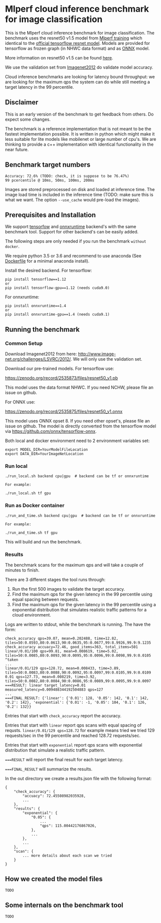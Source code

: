 # Mlperf cloud inference benchmark for image classification

This is the Mlperf cloud inference benchmark for image classification. 
The benchmark uses the resnet50 v1.5 model from [Mlperf training](https://github.com/mlperf/training/tree/master/image_classification)
which identical to the [official tensorflow resnet model](https://github.com/tensorflow/models/tree/master/official/resnet).
Models are provided for tensorflow as frozen graph (in NHWC data format) and as [ONNX](onnx.ai) model.

More information on resnet50 v1.5 can be found [here](https://github.com/tensorflow/models/tree/master/official/resnet).

We use the validation set from [Imagenet2012](http://www.image-net.org/challenges/LSVRC/2012/) do validate model accuracy.

Cloud inference benchmarks are looking for latency bound throughput: we are looking for the maximum qps the system can do while still
meeting a target latency in the 99 percentile.

## Disclaimer
This is an early version of the benchmark to get feedback from others.
Do expect some changes.

The benchmark is a reference implementation that is not meant to be the fastest implementation possible.
It is written in python which might make it less suitable for lite models like mobilenet or large number of cpu's.
We are thinking to provide a c++ implementation with identical functionality in the near future.

## Benchmark target numbers
```
Accuracy: 72.6% (TODO: check, it is suppose to be 76.47%)
99 pcercentile @ 10ms, 50ms, 100ms, 200ms
```

Images are stored preprocessed on disk and loaded at inference time. The image load time is included in the inference time
(TODO: make sure this is what we want. The option ```--use_cache``` would pre-load the images).

## Prerequisites and Installation
We support [tensorfow](https://github.com/tensorflow/tensorflow) and [onnxruntime](https://github.com/Microsoft/onnxruntime) backend's with the same benchmark tool.
Support for other backend's can be easily added.

The following steps are only needed if you run the benchmark ```without docker```.

We require python 3.5 or 3.6 and recommend to use anaconda (See [Dockerfile](Dockerfile.cpu) for a minimal anaconda install).

Install the desired backend.
For tensorflow:
```
pip install tensorflow==1.12
or 
pip install tensorflow-gpu==1.12 (needs cuda9.0)
```
For onnxruntime:
```
pip install onnxruntime==1.4
or
pip install onnxruntime-gpu==1.4 (needs cuda9.1)
```

## Running the benchmark
### Common Setup

Download Imagenet2012 from here:
http://www.image-net.org/challenges/LSVRC/2012/.
We will only use the validation set.

Download our pre-trained models. For tensorflow use:

https://zenodo.org/record/2535873/files/resnet50_v1.pb

This model uses the data format NHWC. If you need NCHW, please file an issue on github.

For ONNX use:

https://zenodo.org/record/2535875/files/resnet50_v1.onnx

This model uses ONNX opset 8. If you need other opset's, please file an issue on github. The model is directly converted
from the tensorflow model via https://github.com/onnx/tensorflow-onnx.

Both local and docker environment need to 2 environment variables set:
```
export MODEL_DIR=YourModelFileLocation
export DATA_DIR=YourImageNetLocation
```

### Run local
```
./run_local.sh backend cpu|gpu  # backend can be tf or onnxruntime

For example:

./run_local.sh tf gpu
```

### Run as Docker container
```
./run_and_time.sh backend cpu|gpu  # backend can be tf or onnxruntime

For example:

./run_and_time.sh tf gpu
```
This will build and run the benchmark.


### Results
The benchmark scans for the maximum qps and will take a couple of minutes to finish. 

There are 3 different stages the tool runs through:

1. Run the first 500 images to validate the target accuracy.
2. Find the maximum qps for the given latency in the 99 percentile using equal spacing between requests.
3. Find the maximum qps for the given latency in the 99 percentile using a exponential distribution that simulates realistic traffic patterns for a cloud environment.

Logs are written to stdout, while the benchmark is running. The have the form:
```
check_accuracy qps=39.07, mean=0.202488, time=12.82, tiles=50:0.0593,80:0.0613,90:0.0635,95:0.0677,99:8.9926,99.9:9.1235
check_accuracy accuacy=72.46, good_items=363, total_items=501
linear/0.01/100 qps=99.81, mean=0.008619, time=5.02, tiles=50:0.0085,80:0.0093,90:0.0095,95:0.0096,99:0.0098,99.9:0.0105
^taken
...
linear/0.01/129 qps=128.72, mean=0.008433, time=3.89, tiles=50:0.0083,80:0.0088,90:0.0092,95:0.0097,99:0.0105,99.9:0.0109
0.01 qps=127.73, mean=0.008219, time=3.92, tiles=50:0.0082,80:0.0084,90:0.0086,95:0.0089,99:0.0095,99.9:0.0097
===RESULT: linear target_latency=0.01 measured_latency=0.009488344192504883 qps=127
...
===FINAL_RESULT: {'linear': {'0.01': 128, '0.05': 142, '0.1': 142, '0.2': 142}, 'exponential': {'0.01': -1, '0.05': 104, '0.1': 126, '0.2': 132}}
```
Entries that start with ```check_accuracy``` report the accuracy.

Entries that start with ```linear``` report qps scans with equal spacing of requsts. ```linear/0.01/129 qps=128.72``` for example means tried we tried 129 requests/sec
in the 99 percentile and reached 128.72 requests/sec.

Entries that start with ```exponential``` report qps scans with exponential distribution that simulate a realistic traffic pattern.

```===RESULT``` will report the final result for each target latency.

```===FINAL_RESULT``` will summarize the results.

In the out directory we create a results.json file with the following format:
```
{
    "check_accuracy": {
        "accuacy": 72.45508982035928,
        ...
    },
    "results": {
        "exponential": {
            "0.05": {
                ...
                "qps": 115.00442176867026,
            },
            ...
        },
        ...
    },
    "scan": {
        ... more details about each scan we tried
    }
}
```

## How we created the model files
```TODO```

## Some internals on the benchmark tool
```TODO```

